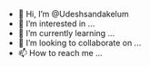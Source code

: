 - 👋 Hi, I’m @Udeshsandakelum
- 👀 I’m interested in ...
- 🌱 I’m currently learning ...
- 💞️ I’m looking to collaborate on ...
- 📫 How to reach me ...

<!---
Udeshsandakelum/Udeshsandakelum is a ✨ special ✨ repository because its `README.md` (this file) appears on your GitHub profile.
You can click the Preview link to take a look at your changes.
---.
